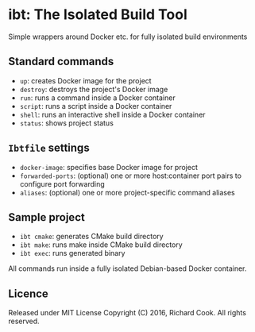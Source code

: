 # ibt: The Isolated Build Tool

Simple wrappers around Docker etc. for fully isolated build environments

## Standard commands

* `up`: creates Docker image for the project
* `destroy`: destroys the project's Docker image
* `run`: runs a command inside a Docker container
* `script`: runs a script inside a Docker container
* `shell`: runs an interactive shell inside a Docker container
* `status`: shows project status

## `Ibtfile` settings

* `docker-image`: specifies base Docker image for project
* `forwarded-ports`: (optional) one or more host:container port pairs to
configure port forwarding
* `aliases`: (optional) one or more project-specific command aliases

## Sample project

* `ibt cmake`: generates CMake build directory
* `ibt make`: runs make inside CMake build directory
* `ibt exec`: runs generated binary

All commands run inside a fully isolated Debian-based Docker container.

## Licence

Released under MIT License
Copyright (C) 2016, Richard Cook. All rights reserved.
